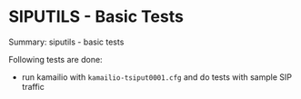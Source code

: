 # SIPUTILS - Basic Tests #

Summary: siputils - basic tests

Following tests are done:

  * run kamailio with `kamailio-tsiput0001.cfg` and do tests with sample SIP
  traffic
